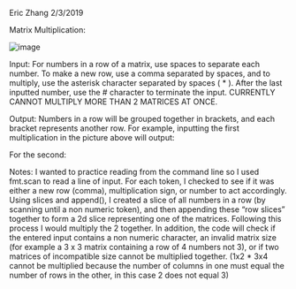 Eric Zhang
2/3/2019

Matrix Multiplication:


 ![image](https://user-images.githubusercontent.com/38845224/52182532-19bae080-27cc-11e9-9ca9-99ea19c879f5.png)
 
Input: 
For numbers in a row of a matrix, use spaces to separate each number. To make a new row, use a comma separated by spaces, and to multiply, use the asterisk character separated by spaces ( * ). After the last inputted number, use the # character to terminate the input. CURRENTLY CANNOT MULTIPLY MORE THAN 2 MATRICES AT ONCE.

Output: 
Numbers in a row will be grouped together in brackets, and each bracket represents another row.
For example, inputting the first multiplication in the picture above will output:
 
For the second:
 

Notes: 
I wanted to practice reading from the command line so I used fmt.scan to read a line of input. For each token, I checked to see if it was either a new row (comma), multiplication sign, or number to act accordingly. Using slices and append(), I created a slice of all numbers in a row (by scanning until a non numeric token), and then appending these “row slices” together to form a 2d slice representing one of the matrices. Following this process I would multiply the 2 together. In addition, the code will check if the entered input contains a non numeric character, an invalid matrix size (for example a 3 x 3 matrix containing a row of 4 numbers not 3), or if two matrices of incompatible size cannot be multiplied together. (1x2 * 3x4 cannot be multiplied because the number of columns in one must equal the number of rows in the other, in this case 2 does not equal 3) 
